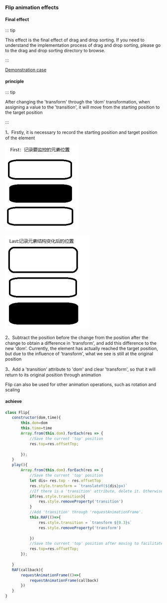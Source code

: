 ### Flip animation effects

#### Final effect
::: tip

This effect is the final effect of drag and drop sorting. If you need to understand the implementation process of drag and drop sorting, please go to the drag and drop sorting directory to browse.

:::

 [Demonstration case](http://tutouguai.cn/PressDemo/two/index.html)

#### principle
::: tip

After changing the 'transform' through the 'dom' transformation, when assigning a value to the 'transition', it will move from the starting position to the target position

:::

1、Firstly, it is necessary to record the starting position and target position of the element

![](./img/three-1.png)



![](./img/three-2.png)

2、Subtract the position before the change from the position after the change to obtain a difference in 'transform', and add this difference to the new 'dom'. Currently, the element has actually reached the target position, but due to the influence of 'transform', what we see is still at the original position

3、Add a 'transition' attribute to 'dom' and clear 'transform', so that it will return to its original position through animation

Flip can also be used for other animation operations, such as rotation and scaling

 #### achieve

 ```js
class Flip{
    constructor(dom,time){
        this.dom=dom
        this.time=time
        Array.from(this.dom).forEach(res => {
            //Save the current 'top' position
            res.top=res.offsetTop;
            
        });
    }
    play(){
        Array.from(this.dom).forEach(res => {
            //Save the current 'top' position
            let dis= res.top - res.offsetTop
            res.style.transform = `translateY(${dis}px)`
            //If there is a 'transition' attribute, delete it. Otherwise, the second movement effect will disappear, because 'flip' first moves the element to the target location, opens' transition ', and changes it through the' transform 'attribute to create an animation effect
            if(res.style.transition){
                res.style.removeProperty('transition')
            }
            //Add 'transition' through 'requestAnimationFrame'.
            this.RAF(()=>{
                res.style.transition = `transform ${0.3}s`
                res.style.removeProperty('transform')
                
            })
            //Save the current 'top' position after moving to facilitate the next move
            res.top=res.offsetTop;
        });
        
    }
    RAF(callback){
        requestAnimationFrame(()=>{
            requestAnimationFrame(callback)
        })
    }
}
 ```